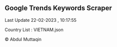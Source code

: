 

## Google Trends Keywords Scraper 
 
Last Update 22-02-2023 , 10:17:55

Country List :
VIETNAM.json



© Abdul Muttaqin 
